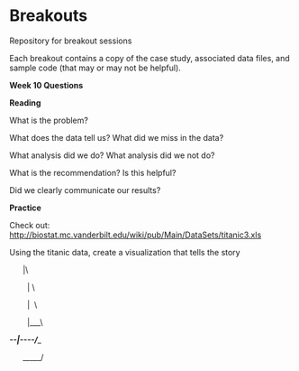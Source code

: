 # Breakouts
Repository for breakout sessions

Each breakout contains a copy of the case study, associated data files, and sample code (that may or may not be helpful).

<b>Week 10 Questions</b>

<b>Reading</b>

What is the problem?

What does the data tell us?  What did we miss in the data?

What analysis did we do?  What analysis did we not do?

What is the recommendation?  Is this helpful?

Did we clearly communicate our results?


<b>Practice</b>

Check out: http://biostat.mc.vanderbilt.edu/wiki/pub/Main/DataSets/titanic3.xls

Using the titanic data, create a visualization that tells the story

        |\ 
        
        | \
        
        |  \
        
        |___\
        
_____\--|----/______

      \_____/


